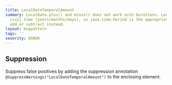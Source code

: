 ```yaml
---
title: LocalDateTemporalAmount
summary: LocalDate.plus() and minus() does not work with Durations. LocalDate represents
  civil time (years/months/days), so java.time.Period is the appropriate thing to
  add or subtract instead.
layout: bugpattern
tags: ''
severity: ERROR
---
```


<!--
*** AUTO-GENERATED, DO NOT MODIFY ***
To make changes, edit the @BugPattern annotation or the explanation in docs/bugpattern.
-->



## Suppression
Suppress false positives by adding the suppression annotation `@SuppressWarnings("LocalDateTemporalAmount")` to the enclosing element.
